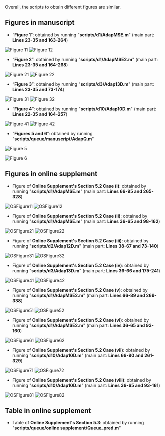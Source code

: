 Overall, the scripts to obtain different figures are similar.

## Figures in manuscript
*   “**Figure 1**”: obtained by running "**scripts/d1/AdapMSE.m**" (main part: **Lines 23-35 and 163-264**)

![Figure 11](Figure1(1).png)
![Figure 12](Figure1(2).png)

*   “**Figure 2**”: obtained by running "**scripts/d1/AdapMSE2.m**" (main part: **Lines 23-35 and 164-268**)

![Figure 21](Figure2(1).png)
![Figure 22](Figure2(2).png)

*   “**Figure 3**”: obtained by running "**scripts/d3/Adap13D.m**" (main part: **Lines 23-35 and 73-174**)

![Figure 31](Figure3(1).png)
![Figure 32](Figure3(2).png)

*   “**Figure 4**”: obtained by running "**scripts/d10/Adap10D.m**" (main part: **Lines 22-35 and 164-257**)

![Figure 41](Figure4(1).png)
![Figure 42](Figure4(2).png)

*   “**Figures 5 and 6**”: obtained by running "**scripts/queue/manuscript/AdapQ.m**" 

![Figure 5](Figure5.png)

![Figure 6](Figure6.png)


## Figures in online supplement

*   Figure of **Online Supplement's Section 5.2 Case (i)**: obtained by running "**scripts/d1/AdapMSE.m**" (main part: **Lines 66-95 and 265-328**)

![OSFigure11](OS52Case1(1).png)
![OSFigure12](OS52Case1(2).png)

*   Figure of **Online Supplement's Section 5.2 Case (ii)**: obtained by running "**scripts/d1/AdapMSE.m**" (main part: **Lines 36-65 and 98-162**)

![OSFigure21](OS52Case2(1).png)
![OSFigure22](OS52Case2(2).png)

*   Figure of **Online Supplement's Section 5.2 Case (iii)**: obtained by running "**scripts/d2/Adap12D.m**" (main part: **Lines 38-67 and 73-140**)

![OSFigure31](OS52Case3(1).png)
![OSFigure32](OS52Case3(2).png)

*   Figure of **Online Supplement's Section 5.2 Case (iv)**: obtained by running "**scripts/d3/Adap13D.m**" (main part: **Lines 36-66 and 175-241**)

![OSFigure41](OS52Case4(1).png)
![OSFigure42](OS52Case4(2).png)

*   Figure of **Online Supplement's Section 5.2 Case (v)**: obtained by running "**scripts/d1/AdapMSE2.m**" (main part: **Lines 66-89 and 269-338**)

![OSFigure51](OS52Case5(1).png)
![OSFigure52](OS52Case5(2).png)

*   Figure of **Online Supplement's Section 5.2 Case (vi)**: obtained by running "**scripts/d1/AdapMSE2.m**" (main part: **Lines 36-65 and 93-160**)

![OSFigure61](OS52Case6(1).png)
![OSFigure62](OS52Case6(2).png)

*   Figure of **Online Supplement's Section 5.2 Case (vii)**: obtained by running "**scripts/d10/Adap10D.m**" (main part: **Lines 66-90 and 261-329**)

![OSFigure71](OS52Case7(1).png)
![OSFigure72](OS52Case7(2).png)

*   Figure of **Online Supplement's Section 5.2 Case (viii)**: obtained by running "**scripts/d10/Adap10D.m**" (main part: **Lines 36-65 and 93-161**)

![OSFigure81](OS52Case8(1).png)
![OSFigure82](OS52Case8(2).png)


## Table in online supplement

*   Table of **Online Supplement's Section 5.3**: obtained by running "**scripts/queue/online supplement/Queue_pred.m**"

